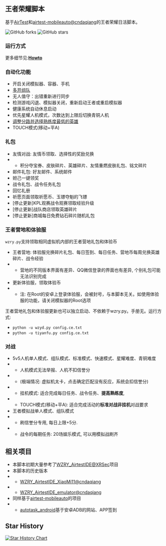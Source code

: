 ## 王者荣耀脚本

基于[AirTest](https://airtest.netease.com/)和[airtest-mobileauto@cndaqiang](https://github.com/cndaqiang/airtest_mobileauto)的王者荣耀日活脚本。

![GitHub forks](https://img.shields.io/github/forks/cndaqiang/WZRY?color=60c5ba&style=for-the-badge)
![GitHub stars](https://img.shields.io/github/stars/cndaqiang/WZRY?color=ffd700&style=for-the-badge)

### 运行方式

更多细节见:[**Howto**](howtorun.md)

### 自动化功能

* 开启关闭模拟器、容器、手机
* [多开组队](https://github.com/cndaqiang/WZRY/issues/42#issuecomment-2418505810)
* 无人值守：出错重新进行同步
* 检测游戏闪退、模拟器关闭，重新启动王者或重启模拟器
* 健康系统自动休息启动
* 优先星耀人机模式，次数达到上限后切换青铜人机
* [调整分路并选择熟练度最低的英雄](https://github.com/cndaqiang/WZRY/issues/13#issuecomment-2205392546)
* TOUCH模式(移动+平A)




### 礼包

* 友情对战: 友情币领取、选择性的奖励兑换
* - 积分夺宝券、皮肤碎片、英雄碎片、友情重燃皮肤礼包、铭文碎片
* 邮件礼包: 好友邮件、系统邮件
* 妲己一键领奖
* 战令礼包、战令任务礼包
* 回忆礼册
* 祈愿页面领取祈愿币、玉镖夺魁的飞镖
* [停止更新]KPL观赛战令观赛领取经验升级
* [停止更新]战队商店领取英雄碎片
* [停止更新]商城每日免费钻石碎片随机礼包

### 王者营地和体验服
`wzry.py`支持领取相同虚拟机内部的王者营地礼包和体验币
* 王者营地: 体验服兑换碎片礼包、每日签到、每日任务、营地币每周兑换英雄碎片、战令经验
* - 营地的不同版本界面有差异、QQ微信登录的界面也有差异, 个别礼包可能无法识别完成
* 更新体验服，领取体验币
* - 注: 在Root的安卓上登录体验服，会被封号，与本脚本无关。如使用体验服的功能，请关闭模拟器的Root选项

王者营地礼包和体验服更新也可以独立启动、不依赖于wzry.py。手册无。运行方式:
* `python -u wzyd.py config.ce.txt`
* `python -u tiyanfu.py config.ce.txt`


### 对战

* 5v5人机单人模式、组队模式、标准模式、快速模式、星耀难度、青铜难度
* - 人机模式无法举报、人机不扣信誉分
* - (极端情况: 虚拟机太卡，点击确定匹配没有反应，系统会扣信誉分)
* - 挂机模式: 适合完成每日任务、战令任务、**提高熟练度**,
* - TOUCH模式(移动+平A): 适合完成活动的**标准对战非挂机**对战要求
* 王者模拟战单人模式、组队模式
* - 刷信誉分专用, 每日上限+5分. 
* - 战令的每期任务: 20场娱乐模式, 可以用模拟战刷齐


## 相关项目

* 本脚本初期大量参考了[WZRY_AirtestIDE@XRSec](https://github.com/XRSec/WZRY_AirtestIDE)项目
* 本脚本的历史版本
* * [WZRY_AirtestIDE_XiaoMi11@cndaqiang](https://github.com/cndaqiang/WZRY_AirtestIDE_XiaoMi11)
* * [WZRY_AirtestIDE_emulator@cndaqiang](https://github.com/cndaqiang/WZRY_AirtestIDE_emulator)
* 同样基于[airtest-mobileauto](https://github.com/cndaqiang/airtest_mobileauto)的项目
* * [autotask_android](https://github.com/cndaqiang/autotask_android)基于安卓ADB的网站、APP签到

## Star History

[![Star History Chart](https://api.star-history.com/svg?repos=cndaqiang/WZRY&type=Date)](https://star-history.com/#cndaqiang/WZRY&Date)
